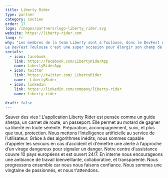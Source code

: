 ```yaml
---
title: Liberty Rider
type: partner
category: soutien
order: 17
logo: /images/partners/logo-liberty_rider.svg
website: https://liberty-rider.com
lang: fr
why: "Les membres de la team Liberty sont à Toulouse, donc le DevFest on le connait bien. Entre les différentes conférences auquelles on va, c'est celle où l'on croise le plus de copains. Nos sujets de talk préférés ? Développement mobile natif, cloud, devops, et Node.js, GraphQL ou React quand il y en a !
Le DevFest Toulouse c'est une super occasion pour élargir son champ de connaissance et discuter avec des passionnés."
socials:
  - icon: facebook
    link: https://facebook.com/LibertyRiderApp
    name: LibertyRiderApp
  - icon: twitter
    link: https://twitter.com/_LibertyRider_
    name: _LibertyRider_
  - icon: linkedin
    link: https://linkedin.com/company/liberty-rider
    name: liberty-rider

draft: false
---
```

Sauver des vies !
L'application Liberty Rider est pensée comme un guide sherpa, un carnet de route, un passeport. Elle permet au motard de gagner sa liberté en toute sérénité. Préparation, accompagnement, suivi, et plus que tout, protection. 
Nous mettons l’intelligence artificielle au service de l’utilisateur. Grâce à des algorithmes inédits, nous sommes capable d’appeler les secours en cas d’accident et d'émettre une alerte à l’approche d’un virage dangereux pour signaler un danger.
Notre centre d'assistance couvre 10 pays européens et est ouvert 24/7.
En interne nous encourageons une ambiance de travail bienveillante, collaborative, et transparente. Nous progressons ensemble car nous nous faisons confiance. Nous sommes une vingtaine de passionnés, et nous t'attendons.
